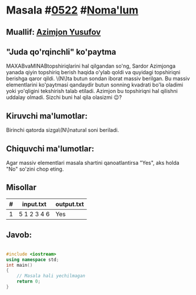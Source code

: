 
<h1>Masala #<a href="https://robocontest.uz/tasks/0522">0522</a> #<a href="https://robocontest.uz/tasks?category=1">Noma'lum</a></h1>
<h2> Muallif: <a href="https://robocontest.uz/profile/azimjon_02">Azimjon Yusufov</a></h2>
<h2>"Juda qo'rqinchli" ko'paytma</h2>
<p>MAXABvaMINABtopshiriqlarini hal qilgandan so'ng, Sardor Azimjonga yanada qiyin topshiriq berish haqida o'ylab qoldi va quyidagi topshiriqni berishga qaror qildi.
\(N\)ta butun sondan iborat massiv berilgan. Bu massiv elementlarini ko'paytmasi qandaydir butun sonning kvadrati bo'la oladimi yoki yo'qligini tekshirish talab etiladi.
Azimjon bu topshiriqni hal qilishni uddalay olmadi. Sizchi buni hal qila olasizmi 😉?</p>
<h2>Kiruvchi ma'lumotlar:</h2>
<p>Birinchi qatorda sizga\(N\)natural soni beriladi.</p>
<h2>Chiquvchi ma'lumotlar:</h2>
<p>Agar massiv elementlari masala shartini qanoatlantirsa "Yes", aks holda "No" so'zini chop eting.</p>
<h2>Misollar</h2>
<table>
    <thead>
        <tr>
            <th>#</th>
            <th>input.txt</th>
            <th>output.txt</th>
        </tr>
    </thead>
    <tbody>
            <tr>
                <td>1</td>
                <td>5
1 2 3 4 6</td>
                <td>Yes</td>
            </tr>
    </tbody>
    </table>
    
<h2>Javob:</h2>

######
```cpp
#include <iostream>
using namespace std;
int main()
{
    // Masala hali yechilmagan
    return 0;
}
```
